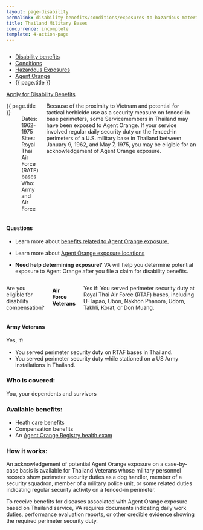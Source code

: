 ```yaml
---
layout: page-disability
permalink: disability-benefits/conditions/exposures-to-hazardous-materials/agent-orange/thailand-military-bases/index.html
title: Thailand Military Bases
concurrence: incomplete
template: 4-action-page
---
```


<div class="splash" markdown="0">
<div class="row" markdown="0">
<div class="small-12 columns" markdown="0">

<ul class="breadcrumbs" role="menubar" aria-label="Primary">
<li class="parent"><a href="{{ site.url }}/disability-benefits/">Disability benefits</a></li>
<li class="parent"><a href="{{ site.url }}/disability-benefits/conditions/">Conditions</a></li>
<li class="parent"><a href="{{ site.url }}/disability-benefits/conditions/exposures-to-hazardous-materials/">Hazardous Exposures</a></li>
<li class="parent"><a href="{{ site.url }}/disability-benefits/conditions/exposures-to-hazardous-materials/agent-orange/">Agent Orange</a></li>
<li class="active">{{ page.title }}</li>
</ul>

</div>
</div>
</div>

<div class="main" role="main" markdown="0">

<div class="action-bar">
  <div class="row">
    <div class="small-12 columns">
      <a class="button small start" href="{{ site.url}}/disability-benefits/get/">Apply for Disability Benefits</a>
    </div>
  </div>  
</div>

<div class="section one" markdown="0">
<div class="primary" markdown="0">
<div class="row" markdown="0">
<div class="small-12 medium-8 columns" markdown="0">

<dl class="panel-list plain">
<dt>{{ page.title }}</dt>
<dd>Dates: 1962-1975</dd>
<dd>Sites: Royal Thai Air Force (RATF) bases</dd>
<dd>Who: Army and Air Force</dd>
</dl>

<div markdown="1">

<p>Because of the proximity to Vietnam and potential for tactical herbicide use as a security measure on fenced-in base perimeters, some Servicemembers in Thailand may have been exposed to Agent Orange. If your service involved regular daily security duty on the fenced-in perimeters of a U.S. military base in Thailand between January 9, 1962, and May 7, 1975, you may be eligible for an acknowledgement of Agent Orange exposure.</p>

</div>

</div>


<div class="small-12 medium-4 columns" markdown="0">
<div markdown="0">

<h4 class="highlight">Questions</h4>

<ul class="plain">

<li markdown="1">

Learn more about [benefits related to Agent Orange exposure.](http://www.publichealth.va.gov/exposures/agentorange/benefits/index.asp)

</li>

<li markdown="1">

Learn more about [Agent Orange exposure locations](http://www.publichealth.va.gov/exposures/agentorange/locations/thailand.asp#sthash.oK22WgPr.dpuf)
</li>


<li markdown="1">

**Need help determining exposure?**
VA will help you determine potential exposure to Agent Orange after you file a claim for disability  benefits.

</li>
</ul>

</div>
</div>
</div>

<div class="row" markdown="0">
<div class="small-12 columns" markdown="1">

Are you eligible for disability compensation?

#### Air Force Veterans  

Yes if:
You served perimeter security duty at Royal Thai Air Force (RTAF) bases, including U-Tapao, Ubon, Nakhon Phanom, Udorn, Takhli, Korat, or Don Muang.

</div>

<div class="call-out" markdown="1">

#### Army Veterans

Yes, if:
- You served perimeter security duty on RTAF bases in Thailand.
- You served perimeter security duty while stationed on a US Army installations in Thailand.

</div>

<div class="call-out" markdown="1">

### Who is covered:

You, your dependents and survivors

</div>

<div class="call-out" markdown="1">

### Available benefits:

- Heath care benefits
- Compensation benefits
- An [Agent Orange Registry health exam](publichealth.va.gov/exposures/agentorange/benefits/registry-exam.asp)

</div>

<div class="call-out" markdown="1">

### How it works:

An acknowledgement of potential Agent Orange exposure on a case-by-case basis is available for Thailand Veterans whose military personnel records show perimeter security duties as a dog handler, member of a security squadron, member of a military police unit, or some related duties indicating regular security activity on a fenced-in perimeter.

To receive benefits for diseases associated with  Agent Orange exposure based on Thailand service, VA requires documents indicating daily work duties, performance evaluation reports, or other credible evidence showing the required perimeter security duty.

</div>

</div>

</div>

</div>

</div>
